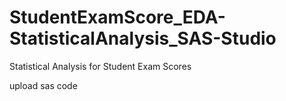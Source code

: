 # StudentExamScore_EDA-StatisticalAnalysis_SAS-Studio
Statistical Analysis for Student Exam Scores

upload sas code

